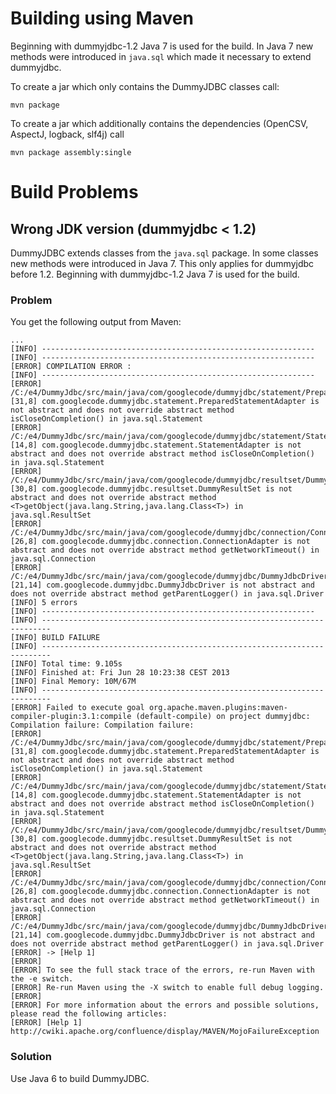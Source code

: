 # Building using Maven #
Beginning with dummyjdbc-1.2 Java 7 is used for the build. In Java 7 new methods were introduced in `java.sql` which made it necessary to extend dummyjdbc.

To create a jar which only contains the DummyJDBC classes call:
```
mvn package
```

To create a jar which additionally contains the dependencies (OpenCSV, AspectJ, logback, slf4j) call
```
mvn package assembly:single
```

# Build Problems #
## Wrong JDK version (dummyjdbc < 1.2) ##
DummyJDBC extends classes from the `java.sql` package. In some classes new methods were introduced in Java 7. This only applies for dummyjdbc before 1.2. Beginning with dummyjdbc-1.2 Java 7 is used for the build.

### Problem ###
You get the following output from Maven:
```
...
[INFO] -------------------------------------------------------------
[INFO] -------------------------------------------------------------
[ERROR] COMPILATION ERROR : 
[INFO] -------------------------------------------------------------
[ERROR] /C:/e4/DummyJdbc/src/main/java/com/googlecode/dummyjdbc/statement/PreparedStatementAdapter.java:[31,8] com.googlecode.dummyjdbc.statement.PreparedStatementAdapter is not abstract and does not override abstract method isCloseOnCompletion() in java.sql.Statement
[ERROR] /C:/e4/DummyJdbc/src/main/java/com/googlecode/dummyjdbc/statement/StatementAdapter.java:[14,8] com.googlecode.dummyjdbc.statement.StatementAdapter is not abstract and does not override abstract method isCloseOnCompletion() in java.sql.Statement
[ERROR] /C:/e4/DummyJdbc/src/main/java/com/googlecode/dummyjdbc/resultset/DummyResultSet.java:[30,8] com.googlecode.dummyjdbc.resultset.DummyResultSet is not abstract and does not override abstract method <T>getObject(java.lang.String,java.lang.Class<T>) in java.sql.ResultSet
[ERROR] /C:/e4/DummyJdbc/src/main/java/com/googlecode/dummyjdbc/connection/ConnectionAdapter.java:[26,8] com.googlecode.dummyjdbc.connection.ConnectionAdapter is not abstract and does not override abstract method getNetworkTimeout() in java.sql.Connection
[ERROR] /C:/e4/DummyJdbc/src/main/java/com/googlecode/dummyjdbc/DummyJdbcDriver.java:[21,14] com.googlecode.dummyjdbc.DummyJdbcDriver is not abstract and does not override abstract method getParentLogger() in java.sql.Driver
[INFO] 5 errors 
[INFO] -------------------------------------------------------------
[INFO] ------------------------------------------------------------------------
[INFO] BUILD FAILURE
[INFO] ------------------------------------------------------------------------
[INFO] Total time: 9.105s
[INFO] Finished at: Fri Jun 28 10:23:38 CEST 2013
[INFO] Final Memory: 10M/67M
[INFO] ------------------------------------------------------------------------
[ERROR] Failed to execute goal org.apache.maven.plugins:maven-compiler-plugin:3.1:compile (default-compile) on project dummyjdbc: Compilation failure: Compilation failure:
[ERROR] /C:/e4/DummyJdbc/src/main/java/com/googlecode/dummyjdbc/statement/PreparedStatementAdapter.java:[31,8] com.googlecode.dummyjdbc.statement.PreparedStatementAdapter is not abstract and does not override abstract method isCloseOnCompletion() in java.sql.Statement
[ERROR] /C:/e4/DummyJdbc/src/main/java/com/googlecode/dummyjdbc/statement/StatementAdapter.java:[14,8] com.googlecode.dummyjdbc.statement.StatementAdapter is not abstract and does not override abstract method isCloseOnCompletion() in java.sql.Statement
[ERROR] /C:/e4/DummyJdbc/src/main/java/com/googlecode/dummyjdbc/resultset/DummyResultSet.java:[30,8] com.googlecode.dummyjdbc.resultset.DummyResultSet is not abstract and does not override abstract method <T>getObject(java.lang.String,java.lang.Class<T>) in java.sql.ResultSet
[ERROR] /C:/e4/DummyJdbc/src/main/java/com/googlecode/dummyjdbc/connection/ConnectionAdapter.java:[26,8] com.googlecode.dummyjdbc.connection.ConnectionAdapter is not abstract and does not override abstract method getNetworkTimeout() in java.sql.Connection
[ERROR] /C:/e4/DummyJdbc/src/main/java/com/googlecode/dummyjdbc/DummyJdbcDriver.java:[21,14] com.googlecode.dummyjdbc.DummyJdbcDriver is not abstract and does not override abstract method getParentLogger() in java.sql.Driver
[ERROR] -> [Help 1]
[ERROR] 
[ERROR] To see the full stack trace of the errors, re-run Maven with the -e switch.
[ERROR] Re-run Maven using the -X switch to enable full debug logging.
[ERROR] 
[ERROR] For more information about the errors and possible solutions, please read the following articles:
[ERROR] [Help 1] http://cwiki.apache.org/confluence/display/MAVEN/MojoFailureException
```

### Solution ###
Use Java 6 to build DummyJDBC.